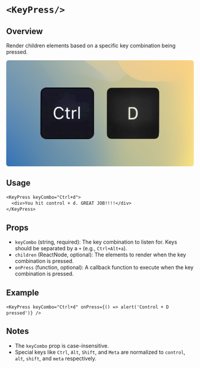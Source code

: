 # `<KeyPress/>`

## Overview

Render children elements based on a specific key combination being pressed.

<img alt="Show elements based on key combination pressed" src="key-press.png" width="800" />

## Usage

```mdx
<KeyPress keyCombo="Ctrl+d">
  <div>You hit control + d. GREAT JOB!!!!</div>
</KeyPress>
```

## Props

- `keyCombo` (string, required): The key combination to listen for. Keys should be separated by a `+` (e.g., `Ctrl+Alt+a`).
- `children` (ReactNode, optional): The elements to render when the key combination is pressed.
- `onPress` (function, optional): A callback function to execute when the key combination is pressed.

## Example

```mdx
<KeyPress keyCombo="Ctrl+d" onPress={() => alert('Control + D pressed')} />
```

## Notes

- The `keyCombo` prop is case-insensitive.
- Special keys like `Ctrl`, `Alt`, `Shift`, and `Meta` are normalized to `control`, `alt`, `shift`, and `meta` respectively.
